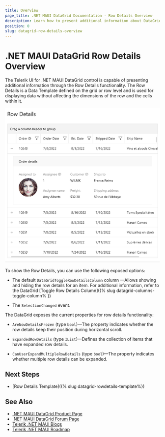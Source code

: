 ```yaml
---
title: Overview
page_title: .NET MAUI DataGrid Documentation - Row Details Overview
description: Learn how to present additional information about DataGrid rows by using the row details functionality.
position: 0
slug: datagrid-row-details-overview
---
```


# .NET MAUI DataGrid Row Details Overview

The Telerik UI for .NET MAUI DataGrid control is capable of presenting additional information through the Row Details functionality. The Row Details is a Data Template defined on the grid or row level and is used for displaying data without affecting the dimensions of the row and the cells within it.

![DataGrid Row Details Overview](images/datagrid-row-details.png)

To show the Row Details, you can use the following exposed options:

- The default `DataGridToggleRowDetailsColumn` column &mdash;Allows showing and hiding the row details for an item. For additional information, refer to the DataGrid [Toggle Row Details Column]({% slug datagrid-columns-toggle-column% })

- The `SelectionChanged` event.

The DataGrid exposes the current properties for row details functionality:

* `AreNowDetailsFrozen` (type `bool`)&mdash;The property indicates whether the row details keep their position during horizontal scroll.

* `ExpandedRowDetails` (type `IList`)&mdash;Defines the collection of items that have expanded row details.

* `CanUserExpandMultipleRowDetails` (type `bool`)&mdash;The property indicates whether multiple row details can be expanded.

## Next Steps

- [Row Details Template]({% slug datagrid-rowdetails-template%})

## See Also

- [.NET MAUI DataGrid Product Page](https://www.telerik.com/maui-ui/datagrid)
- [.NET MAUI DataGrid Forum Page](https://www.telerik.com/forums/maui?tagId=1801)
- [Telerik .NET MAUI Blogs](https://www.telerik.com/blogs/mobile-net-maui)
- [Telerik .NET MAUI Roadmap](https://www.telerik.com/support/whats-new/maui-ui/roadmap)
